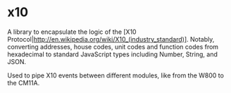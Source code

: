# x10

A library to encapsulate the logic of the [X10 Protocol|http://en.wikipedia.org/wiki/X10_(industry_standard)]. Notably, converting addresses, house codes, unit codes and function codes from hexadecimal to standard JavaScript types including Number, String, and JSON.

Used to pipe X10 events between different modules, like from the W800 to the CM11A.


